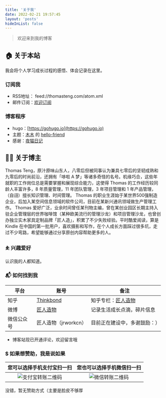 ```yaml
---
title: '关于我'
date: 2022-02-21 19:57:45
layout: 'posts'
hideInList: false
---
```


> 欢迎来到我的博客

## 🏠 关于本站

我会将个人学习成长过程的感悟、体会记录在这里。

### 订阅我

- RSS地址： feed://thomasteng.com/atom.xml 
- 邮件订阅：[欢迎订阅](https://tinyletter.com/lillianwho) 

### 博客程序

- hugo：[https://gohugo.io](https://gohugo.io)
- 主题：[木木](https://immmmm.com) 的 [hello-friend](https://github.com/lmm214/immmmm/tree/master/themes/hello-friend)
- 感谢：[夜猫日记](https://lillianwho.com/)

## 👨‍💻 关于博主

Thomas Teng，原汁原味山东人，八零后但被同事认为兼具七零后的坚韧成熟和九零后的时尚前沿，还拥有「哆啦 A 梦」等诸多奇怪的名号。机缘巧合，这些年就职的工作岗位总是需要掌握和展现综合能力，这使得 Thomas 的工作经历较同龄人丰富许多，8 年质量管理，11 年团队管理，3 年项目管理和 1 年产品管理，（自诩）擅长知识管理、时间管理。
Thomas 的职业生涯始于某世界500强制造企业，后加入某空间信息领域的软件公司，目前在某新兴通讯领域做生产管理工作。 
Thomas 爱好广泛，业余时间曾任某刊物主编，曾在某创业园区长期主持入驻企业管理层的世界咖啡馆（某种欧美流行的管理沙龙）和项目管理沙龙，也曾创办独立实木家具定制品牌「匠人造」，积累了不少失败经验。平时酷爱阅读，算是 Kindle 在中国的第一批用户，喜欢摄影和写作，在个人成长方面踩过很多坑，走过不少弯路，希望能够通过分享原创内容帮助更多的人。
### ⛹ 兴趣爱好

认识我的人都知道。
### 📬 如何找到我

| 平台       | 账号                                                 | 备注                                                    |
| ---------- | ---------------------------------------------------- | ------------------------------------------------------- |
| 知乎       | [Thinkbond](https://www.zhihu.com/people/thinkbond/) | 知乎专栏：[匠人造物](https://zhuanlan.zhihu.com/jrwork) |
| 微博       | [匠人造物](https://weibo.com/thinkbond)              | 记录生活成长点滴，碎片信息                              |
| 微信公众号 | 匠人造物（jrworkcn）                                 | 目前正在建设中，多谢鼓励：） |                              |
- 博客站现已开通评论，欢迎留言哦

### $ 如果想赞助，我是说如果


|          您可以选择手机支付宝扫一扫           |           您也可以选择手机微信扫一扫           |
| :-------------------------------------------: | :--------------------------------------------: |
| ![支付宝转账二维码](/posts/ali_pay.png) | ![微信转账二维码](/posts/wechat_pay.png) |
没错，暂无赞助方式（主要是脸皮不够厚



